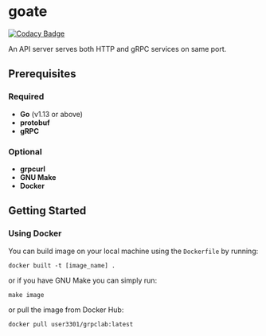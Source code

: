 # goate

[![Codacy Badge](https://api.codacy.com/project/badge/Grade/9c92631cb282462fb2fa5737516ad851)](https://app.codacy.com/manual/user3301/grpclab?utm_source=github.com&utm_medium=referral&utm_content=user3301/grpclab&utm_campaign=Badge_Grade_Dashboard)

An API server serves both HTTP and gRPC services on same port.

## Prerequisites

### Required

* __Go__ (v1.13 or above)
* __protobuf__
* __gRPC__
  
### Optional

* __grpcurl__
* __GNU Make__
* __Docker__

## Getting Started

### Using **Docker**

You can build image on your local machine using the `Dockerfile` by running:

```shell
docker built -t [image_name] .
```

or if you have GNU Make you can simply run:

```make
make image
```

or pull the image from Docker Hub:

```shell
docker pull user3301/grpclab:latest
```
